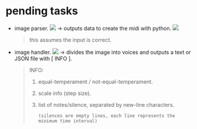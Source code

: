 # pending tasks

- image parser. ![](https://img.shields.io/badge/C-00599C?style=flat-square&logo=c&logoColor=white) 
    -> outputs data to create the midi with python. ![](https://img.shields.io/badge/Python-FFD43B?style=flat-square&logo=python&logoColor=blue)
    > this assumes the input is correct.
- image handler. ![](https://img.shields.io/badge/C-00599C?style=flat-square&logo=c&logoColor=white) 
    -> divides the image into voices and outputs a text or JSON file with [ INFO ].
    > INFO:
    > 1. equal-temperament / not-equal-temperament.
    > 2. scale info (step size).
    > 3. list of notes/silence, separated by new-line characters. 
    >
    >        (silences are empty lines, each line represents the minimum time interval)
